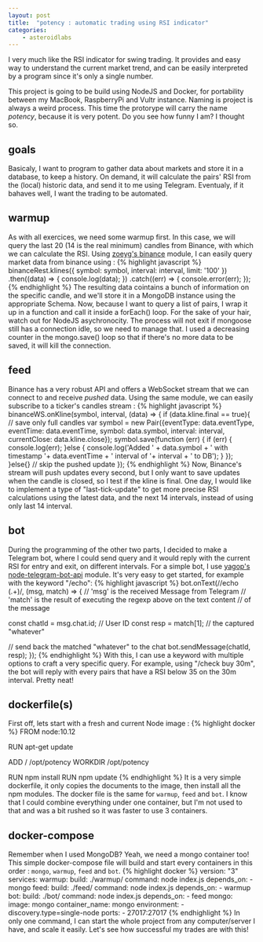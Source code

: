 ```yaml
---
layout: post
title:  "potency : automatic trading using RSI indicator"
categories: 
    - asteroidlabs
---
```

I very much like the RSI indicator for swing trading. It provides and easy way to understand the current market trend, and can be easily interpreted by a program since it's only a single number.

This project is going to be build using NodeJS and Docker, for portability between my MacBook, RaspberryPi and Vultr instance. Naming is project is always a weird process. This time the protorype will carry the name *potency*, because it is very potent. Do you see how funny I am? I thought so.

## goals
Basicaly, I want to program to gather data about markets and store it in a database, to keep a history. On demand, it will calculate the pairs' RSI from the (local) historic data, and send it to me using Telegram. Eventualy, if it bahaves well, I want the trading to be automated.

## warmup
As with all exercices, we need some warmup first. In this case, we will query the last 20 (14 is the real minimum) candles from Binance, with which we can calculate the RSI.
Using [zoeyg's binance](https://github.com/zoeyg/binance) module, I can easily query market data from binance using :
{% highlight javascript %}
binanceRest.klines({
    symbol: symbol,
    interval: interval,
    limit: '100' 
})
.then((data) => {
    console.log(data);
})
.catch((err) => {
    console.error(err);
});
{% endhighlight %}
The resulting data cointains a bunch of information on the specific candle, and we'll store it in a MongoDB instance using the appropriate Schema.
Now, because I want to query a list of pairs, I wrap it up in a function and call it inside a forEach() loop. For the sake of your hair, watch out for NodeJS asychronocity.
The process will not exit if mongoose still has a connection idle, so we need to manage that. I used a decreasing counter in the mongo.save() loop so that if there's no more data to be saved, it will kill the connection.

## feed
Binance has a very robust API and offers a WebSocket stream that we can connect to and receive *pushed* data. Using the same module, we can easily subscribe to a ticker's candles stream :
{% highlight javascript %}
binanceWS.onKline(symbol, interval, (data) => {
    if (data.kline.final == true){ // save only full candles
    var symbol = new Pair({eventType: data.eventType, eventTime: data.eventTime, symbol: data.symbol, interval: interval, currentClose: data.kline.close});
        symbol.save(function (err) {
            if (err) {
                console.log(err);
            }else {
                console.log('Added ' + data.symbol + ' with timestamp '+ data.eventTime + ' interval of '+ interval + ' to DB');
            }
        });  
    }else{} // skip the pushed update
});
{% endhighlight %}
Now, Binance's stream will push updates every second, but I only want to save updates when the candle is closed, so I test if the kline is final. One day, I would like to implement a type of "last-tick-update" to get more precise RSI calculations using the latest data, and the next 14 intervals, instead of using only last 14 interval.

## bot
During the programming of the other two parts, I decided to make a Telegram bot, where I could send query and it would reply with the current RSI for entry and exit, on different intervals. For a simple bot, I use [yagop's node-telegram-bot-api](https://github.com/yagop/node-telegram-bot-api) module. It's very easy to get started, for example with the keyword "/echo":
{% highlight javascript %}
bot.onText(/\/echo (.+)/, (msg, match) => {
  // 'msg' is the received Message from Telegram
  // 'match' is the result of executing the regexp above on the text content
  // of the message

  const chatId = msg.chat.id; // User ID
  const resp = match[1]; // the captured "whatever"

  // send back the matched "whatever" to the chat
  bot.sendMessage(chatId, resp);
});
{% endhighlight %}
With this, I can use a keyword with multiple options to craft a very specific query. For example, using "/check buy 30m", the bot will reply with every pairs that have a RSI below 35 on the 30m interval. Pretty neat!

## dockerfile(s)
First off, lets start with a fresh and current Node image :
{% highlight docker %}
FROM node:10.12

RUN apt-get update

ADD / /opt/potency
WORKDIR /opt/potency

RUN npm install
RUN npm update
{% endhighlight %}
It is a very simple dockerfile, it only copies the documents to the image, then install all the npm modules. The docker file is the same for `warmup`, `feed` and `bot`. I know that I could combine everything under one container, but I'm not used to that and was a bit rushed so it was faster to use 3 containers.

## docker-compose
Remember when I used MongoDB? Yeah, we need a mongo container too!
This simple docker-compose file will build and start every containers in this order : `mongo`, `warmup`, `feed` and `bot`.
{% highlight docker %}
version: "3"
services:
  warmup:
    build: ./warmup/
    command: node index.js
    depends_on:
      - mongo
  feed:
    build: ./feed/
    command: node index.js
    depends_on:
      - warmup
  bot:
    build: ./bot/
    command: node index.js
    depends_on:
      - feed
  mongo:
    image: mongo
    container_name: mongo
    environment:
      - discovery.type=single-node
    ports:
      - 27017:27017
{% endhighlight %}
In only one command, I can start the whole project from any computer/server I have, and scale it easily.
Let's see how successful my trades are with this!